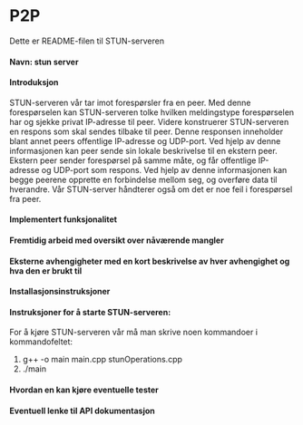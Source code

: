 # P2P
Dette er README-filen til STUN-serveren

<h4>Navn: stun server</h4>

<h4>Introduksjon</h4>
STUN-serveren vår tar imot forespørsler fra en peer.
Med denne forespørselen kan STUN-serveren tolke hvilken meldingstype forespørselen har og sjekke privat IP-adresse til peer.
Videre konstruerer STUN-serveren en respons som skal sendes tilbake til peer.
Denne responsen inneholder blant annet peers offentlige IP-adresse og UDP-port.
Ved hjelp av denne informasjonen kan peer sende sin lokale beskrivelse til en ekstern peer.
Ekstern peer sender forespørsel på samme måte, og får offentlige IP-adresse og UDP-port som respons.
Ved hjelp av denne informasjonen kan begge peerene opprette en forbindelse mellom seg, og overføre data til hverandre.
Vår STUN-server håndterer også om det er noe feil i forespørsel fra peer.

<h4>Implementert funksjonalitet</h4>

<h4>Fremtidig arbeid med oversikt over nåværende mangler</h4>

<h4>Eksterne avhengigheter med en kort beskrivelse av hver avhengighet og hva den er brukt til</h4>

<h4>Installasjonsinstruksjoner</h4>

<h4>Instruksjoner for å starte STUN-serveren:</h4>
For å kjøre STUN-serveren vår må man skrive noen kommandoer i kommandofeltet:
<ol>
  <li>g++ -o main main.cpp stunOperations.cpp</li>
  <li>./main</li>
</ol>

<h4>Hvordan en kan kjøre eventuelle tester</h4>

<h4>Eventuell lenke til API dokumentasjon</h4>

